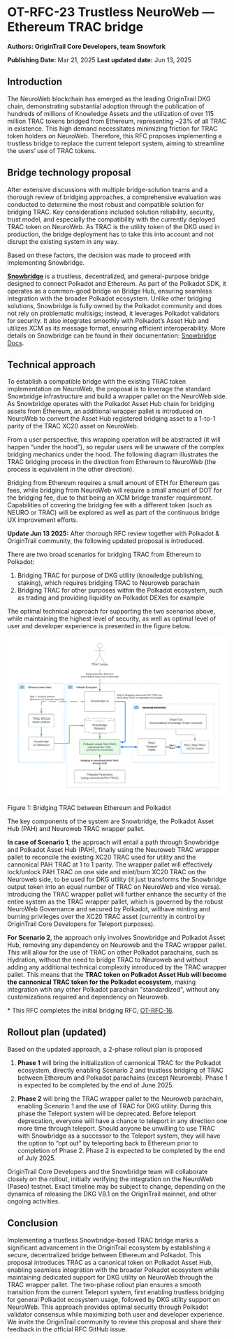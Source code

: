 # OT-RFC-23 Trustless NeuroWeb — Ethereum TRAC bridge

**Authors: OriginTrail Core Developers, team Snowfork**

**Publishing Date:** Mar 21, 2025
**Last updated date:** Jun 13, 2025

## **Introduction**

The NeuroWeb blockchain has emerged as the leading OriginTrail DKG chain, demonstrating substantial adoption through the publication of hundreds of millions of Knowledge Assets and the utilization of over 115 million TRAC tokens bridged from Ethereum, representing \~23% of all TRAC in existence. This high demand necessitates minimizing friction for TRAC token holders on NeuroWeb. Therefore, this RFC proposes implementing a trustless bridge to replace the current teleport system, aiming to streamline the users‘ use of TRAC tokens.

## **Bridge technology proposal**

After extensive discussions with multiple bridge-solution teams and a thorough review of bridging approaches, a comprehensive evaluation was conducted to determine the most robust and compatible solution for bridging TRAC. Key considerations included solution reliability, security, trust model, and especially the compatibility with the currently deployed TRAC token on NeuroWeb. As TRAC is the utility token of the DKG used in production, the bridge deployment has to take this into account and not disrupt the existing system in any way. 

Based on these factors, the decision was made to proceed with implementing Snowbridge.

[**Snowbridge**](https://app.snowbridge.network/) is a trustless, decentralized, and general-purpose bridge designed to connect Polkadot and Ethereum. As part of the Polkadot SDK, it operates as a common-good bridge on Bridge Hub, ensuring seamless integration with the broader Polkadot ecosystem. Unlike other bridging solutions, Snowbridge is fully owned by the Polkadot community and does not rely on problematic multisigs; instead, it leverages Polkadot validators for security. It also integrates smoothly with Polkadot’s Asset Hub and utilizes XCM as its message format, ensuring efficient interoperability. More details on Snowbridge can be found in their documentation: [Snowbridge Docs](https://docs.snowbridge.network/).

## **Technical approach**

To establish a compatible bridge with the existing TRAC token implementation on NeuroWeb, the proposal is to leverage the standard Snowbridge infrastructure and build a wrapper pallet on the NeuroWeb side. As Snowbridge operates with the Polkadot Asset Hub chain for bridging assets from Ethereum, an additional wrapper pallet is introduced on NeuroWeb to convert the Asset Hub registered bridging asset to a 1-to-1 parity of the TRAC XC20 asset on NeuroWeb. 

From a user perspective, this wrapping operation will be abstracted (it will happen “under the hood”), so regular users will be unaware of the complex bridging mechanics under the hood. The following diagram illustrates the TRAC bridging process in the direction from Ethereum to NeuroWeb (the process is equivalent in the other direction).

Bridging from Ethereum requires a small amount of ETH for Ethereum gas fees, while bridging from NeuroWeb will require a small amount of DOT for the bridging fee, due to that being an XCM bridge transfer requirement. Capabilities of covering the bridging fee with a different token (such as NEURO or TRAC) will be explored as well as part of the continuous bridge UX improvement efforts.


**Update Jun 13 2025:** After thorough RFC review together with Polkadot & OriginTrail community, the following updated proposal is introduced.

There are two broad scenarios for bridging TRAC from Ethereum to Polkadot:

1. Bridging TRAC for purpose of DKG utility (knowledge publishing, staking), which requires bridging TRAC to Neuroweb parachain
2. Bridging TRAC for other purposes within the Polkadot ecosystem, such as trading and providing liquidity on Polkadot DEXes for example

The optimal technical approach for supporting the two scenarios above, while maintaining the highest level of security, as well as optimal level of user and developer experience is presented in the figure below.

![OT-RFC-23 Figure 1](./ot-rfc-23-figure-1-updated.png?raw=true)

Figure 1: Bridging TRAC between Ethereum and Polkadot

The key components of the system are Snowbridge, the Polkadot Asset Hub (PAH) and Neuroweb TRAC wrapper pallet. 

**In case of Scenario 1**, the approach will entail a path through Snowbridge and Polkadot Asset Hub (PAH), finally using the Neuroweb TRAC wrapper pallet to reconcile the existing XC20 TRAC used for utility and the cannonical PAH TRAC at 1 to 1 parity. The wrapper pallet will effectively lock/unlock PAH TRAC on one side and mint/burn XC20 TRAC on the Neuroweb side, to be used for DKG utility (it just transforms the Snowbridge output token into an equal number of TRAC on NeuroWeb and vice versa). Introducing the TRAC wrapper pallet will further enhance the security of the entire system as the TRAC wrapper pallet, which is governed by the robust NeuroWeb Governance and secured by Polkadot, willhave minting and burning privileges over the XC20 TRAC asset (currently in control by OriginTrail Core Developers for Teleport purposes).

**For Scenario 2**, the approach only involves Snowbridge and Polkadot Asset Hub, removing any dependency on Neuroweb and the TRAC wrapper pallet. This will allow for the use of TRAC on other Polkadot parachains, such as Hydration, without the need to bridge TRAC to Neuroweb and without adding any additional technical complexity introduced by the TRAC wrapper pallet. This means that the **TRAC token on Polkadot Asset Hub will become the cannonical TRAC token for the Polkadot ecosystem**, making integration wtih any other Polkadot parachain "standardized", without any customizations required and dependency on Neuroweb.



\* This RFC completes the initial bridging RFC, [OT-RFC-16](https://github.com/OriginTrail/OT-RFC-repository/tree/main/RFCs/OT-RFC-16-Parachain-Bridges-Implementation).

## **Rollout plan (updated)**

Based on the updated approach, a 2-phase rollout plan is proposed

1. **Phase 1** will bring the initialization of cannonical TRAC for the Polkadot ecosystem, directly enabling Scenario 2 and trustless bridging of TRAC between Ethereum and Polkadot parachains (except Neuroweb). Phase 1 is expected to be completed by the end of June 2025.

2. **Phase 2** will bring the TRAC wrapper pallet to the Neuroweb parachain, enabling Scenario 1 and the use of TRAC for DKG utility. During this phase the Teleport system will be deprecated. Before teleport deprecation, everyone will have a chance to teleport in any direction one more time through teleport. Should anyone be unwilling to use TRAC with Snowbridge as a successor to the Teleport system, they will have the option to “opt out” by teleporting back to Ethereum prior to completion of Phase 2. Phase 2 is expected to be completed by the end of July 2025.

OriginTrail Core Developers and the Snowbridge team will collaborate closely on the rollout, initially verifying the integration on the NeuroWeb (Paseo) testnet. Exact timeline may be subject to change, depending on the dynamics of releasing the DKG V8.1 on the OriginTrail mainnet, and other ongoing activities. 

## **Conclusion**

Implementing a trustless Snowbridge-based TRAC bridge marks a significant advancement in the OriginTrail ecosystem by establishing a secure, decentralized bridge between Ethereum and Polkadot. This proposal introduces TRAC as a canonical token on Polkadot Asset Hub, enabling seamless integration with the broader Polkadot ecosystem while maintaining dedicated support for DKG utility on NeuroWeb through the TRAC wrapper pallet. The two-phase rollout plan ensures a smooth transition from the current Teleport system, first enabling trustless bridging for general Polkadot ecosystem usage, followed by DKG utility support on NeuroWeb. This approach provides optimal security through Polkadot validator consensus while maximizing both user and developer experience. We invite the OriginTrail community to review this proposal and share their feedback in the official RFC GitHub issue.

